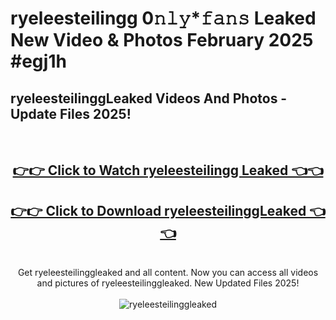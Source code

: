 # ryeleesteilingg 0𝚗𝚕𝚢*𝚏𝚊𝚗𝚜 Leaked New Video & Photos February 2025 #egj1h

<h2>ryeleesteilinggLeaked Videos And Photos - Update Files 2025!</h2>
<br>
<div align="center">
<h2><a href="https://mediaupload.pro?title=ryeleesteilingg&ref=11F" rel="nofollow">👉👉 Click to Watch ryeleesteilingg Leaked 👈👈</a></h2>
<h2><a href="https://mediaupload.pro?title=ryeleesteilingg&ref=11F" rel="nofollow">👉👉 Click to Download ryeleesteilinggLeaked 👈👈</a></h2>
<br>
Get ryeleesteilinggleaked and all content. Now you can access all videos and pictures of ryeleesteilinggleaked. New Updated Files 2025!
<br>
<br>
<a href="https://mediaupload.pro?title=ryeleesteilingg&ref=11F" rel="nofollow" data-target="animated-image.originalLink"><img src="https://i.ibb.co/Gkj2r4b/banner.png" alt="ryeleesteilinggleaked" style="max-width: 100%; display: inline-block;" data-target="animated-image.originalImage"></a>
</div>
<br>

